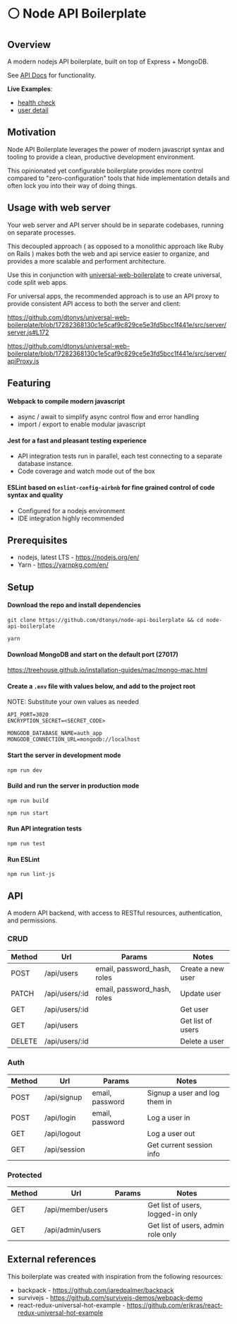 # :white_circle: Node API Boilerplate

## Overview

A modern nodejs API boilerplate, built on top of Express + MongoDB.

See [API Docs](https://github.com/dtonys/node-api-boilerplate#api) for functionality.

**Live Examples**:
  - [health check](http://api.universalboilerplate.com/)
  - [user detail](http://api.universalboilerplate.com/api/users/5a6c9bf7804ca264a44e6627)

## Motivation

Node API Boilerplate leverages the power of modern javascript syntax and tooling to provide a clean, productive development environment.

This opinionated yet configurable boilerplate provides more control compared to "zero-configuration" tools that hide implementation details and often lock you into their way of doing things.

## Usage with web server

Your web server and API server should be in separate codebases, running on separate processes.

This decoupled approach ( as opposed to a monolithic approach like Ruby on Rails ) makes both the web and api service easier to organize, and provides a more scalable and performent architecture.

Use this in conjunction with [universal-web-boilerplate](https://github.com/dtonys/universal-web-boilerplate) to create universal, code split web apps.

For universal apps, the recommended approach is to use an API proxy to provide consistent API access to both the server and client:

https://github.com/dtonys/universal-web-boilerplate/blob/17282368130c1e5caf9c829ce5e3fd5bcc1f441e/src/server/server.js#L172

https://github.com/dtonys/universal-web-boilerplate/blob/17282368130c1e5caf9c829ce5e3fd5bcc1f441e/src/server/apiProxy.js

## Featuring

#### Webpack to compile modern javascript
  - async / await to simplify async control flow and error handling
  - import / export to enable modular javascript

#### Jest for a fast and pleasant testing experience
  - API integration tests run in parallel, each test connecting to a separate database instance.
  - Code coverage and watch mode out of the box

#### ESLint based on `eslint-config-airbnb` for fine grained control of code syntax and quality
  - Configured for a nodejs environment
  - IDE integration highly recommended


## Prerequisites

- nodejs, latest LTS - https://nodejs.org/en/
- Yarn - https://yarnpkg.com/en/

## Setup

#### Download the repo and install dependencies
`git clone https://github.com/dtonys/node-api-boilerplate && cd node-api-boilerplate`

`yarn`

#### Download MongoDB and start on the default port (27017)

https://treehouse.github.io/installation-guides/mac/mongo-mac.html

#### Create a `.env` file with values below, and add to the project root
NOTE: Substitute your own values as needed
```
API_PORT=3020
ENCRYPTION_SECRET=<SECRET_CODE>

MONGODB_DATABASE_NAME=auth_app
MONGODB_CONNECTION_URL=mongodb://localhost
```

#### Start the server in development mode
`npm run dev`

#### Build and run the server in production mode
`npm run build`

`npm run start`

#### Run API integration tests
`npm run test`

#### Run ESLint
`npm run lint-js`


## API

A modern API backend, with access to RESTful resources, authentication, and permissions.

### CRUD
| Method | Url            | Params| Notes |
| ------ | -------------- | ----- | ----- |
| POST   | /api/users     | email, password_hash, roles | Create a new user |
| PATCH  | /api/users/:id | email, password_hash, roles | Update user |
| GET    | /api/users/:id | | Get user |
| GET    | /api/users     | | Get list of users |
| DELETE | /api/users/:id | | Delete a user |

### Auth
| Method | Url            | Params| Notes |
| ------ | -------------- | ----- | ----- |
| POST   | /api/signup    | email, password | Signup a user and log them in |
| POST   | /api/login     | email, password | Log a user in |
| GET    | /api/logout    | | Log a user out |
| GET    | /api/session   | | Get current session info |

### Protected
| Method | Url            | Params| Notes |
| ------ | -------------- | ----- | ----- |
| GET    | /api/member/users | | Get list of users, logged-in only |
| GET    | /api/admin/users | | Get list of users, admin role only |


## External references

This boilerplate was created with inspiration from the following resources:

- backpack - https://github.com/jaredpalmer/backpack
- survivejs - https://github.com/survivejs-demos/webpack-demo
- react-redux-universal-hot-example - https://github.com/erikras/react-redux-universal-hot-example